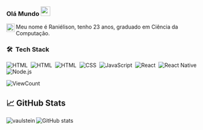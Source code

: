 ### Olá Mundo <img src="https://media.giphy.com/media/hvRJCLFzcasrR4ia7z/giphy.gif" width="25px">

<a href="https://www.linkedin.com/in/ranielison/">
  <img align="left" alt="Raniélison LinkedIN" width="22px" src="https://raw.githubusercontent.com/peterthehan/peterthehan/master/assets/linkedin.svg" />
</a>

Meu nome é Raniélison, tenho 23 anos, graduado em Ciência da Computação. 
### 🛠 &nbsp;Tech Stack

![HTML](https://img.shields.io/badge/-Flutter-02569B?style=for-the-badge&logo=Flutter)&nbsp;
![HTML](https://img.shields.io/badge/-Dart-02569B?style=for-the-badge&logo=Dart)&nbsp;
![HTML](https://img.shields.io/badge/-HTML-E34F26?style=for-the-badge&logo=HTML5&logoColor=white)&nbsp;
![CSS](https://img.shields.io/badge/-CSS-1572B6?style=for-the-badge&logo=CSS3&logoColor=white)&nbsp;
![JavaScript](https://img.shields.io/badge/-JavaScript-b39f04?style=for-the-badge&logo=javascript&logoColor=white)&nbsp;
![React](https://img.shields.io/badge/-React-1ea9fa?style=for-the-badge&logo=react&logoColor=white)&nbsp;
![React Native](https://img.shields.io/badge/-ReactNative-b400f5?style=for-the-badge&logo=react&logoColor=white)&nbsp;
![Node.js](https://img.shields.io/badge/-Node.js-339933?style=for-the-badge&logo=nodejs&logoColor=white)&nbsp;

![ViewCount](https://komarev.com/ghpvc/?username=ranielison&color=1A4730)

## &#x1f4c8; GitHub Stats

<p align="left"><img align="left" src="https://github-readme-stats.vercel.app/api/top-langs?username=ranielison&show_icons=true&locale=en&layout=compact&theme=radical" alt="vaulstein" /></p>

![GitHub stats](https://github-readme-stats.vercel.app/api?username=ranielison&show_icons=true&hide_title=true&count_private=true&include_all_commits=true&count_private=true&theme=radical)
